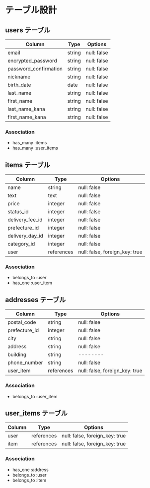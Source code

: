 # テーブル設計

## users テーブル

| Column                | Type   | Options     |
| --------              | ------ | ----------- |
| email                 | string | null: false |
| encrypted_password    | string | null: false |
| password_confirmation | string | null: false |
| nickname              | string | null: false |
| birth_date            | date   | null: false |
| last_name             | string | null: false |
| first_name            | string | null: false |
| last_name_kana        | string | null: false |
| first_name_kana       | string | null: false |

### Association

- has_many :items
- has_many :user_items

## items テーブル

| Column          | Type       | Options                        |
| ------          | ------     | -----------                    |
| name            | string     | null: false                    |
| text            | text       | null: false                    |
| price           | integer    | null: false                    |
| status_id       | integer    | null: false                    |
| delivery_fee_id | integer    | null: false                    |
| prefecture_id   | integer    | null: false                    |
| delivery_day_id | integer    | null: false                    |
| category_id     | integer    | null: false                    |
| user            | references | null: false, foreign_key: true |


### Association

- belongs_to :user
- has_one :user_item


## addresses テーブル

| Column          | Type       | Options                           |
| -------         | ---------- | --------                          |
| postal_code     | string     | null: false                       |
| prefecture_id   | integer    | null: false                       |
| city            | string     | null: false                       |
| address         | string     | null: false                       |
| building        | string     | --------                          |
| phone_number    | string     | null: false                       |
| user_item       | references | null: false, foreign_key: true    |


### Association

- belongs_to :user_item

## user_items テーブル

| Column  | Type       | Options                           |
| ------  | ------     | -----------                       |
| user    | references | null: false, foreign_key: true    |
| item    | references | null: false, foreign_key: true    |

### Association

- has_one :address
- belongs_to :user
- belongs_to :item